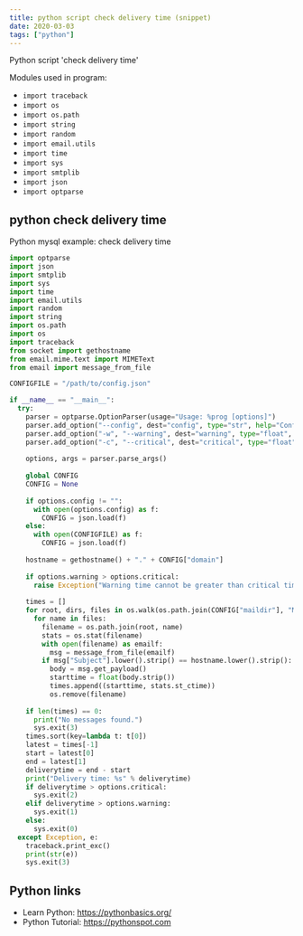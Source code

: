 ```yaml
---
title: python script check delivery time (snippet)
date: 2020-03-03
tags: ["python"]
---
```

Python script 'check delivery time'


Modules used in program: 
* `import traceback`
* `import os`
* `import os.path`
* `import string`
* `import random`
* `import email.utils`
* `import time`
* `import sys`
* `import smtplib`
* `import json`
* `import optparse`

## python check delivery time

Python mysql example: check delivery time

```python
import optparse
import json
import smtplib
import sys
import time
import email.utils
import random
import string
import os.path
import os
import traceback
from socket import gethostname
from email.mime.text import MIMEText
from email import message_from_file

CONFIGFILE = "/path/to/config.json"

if __name__ == "__main__":
  try:
    parser = optparse.OptionParser(usage="Usage: %prog [options]")
    parser.add_option("--config", dest="config", type="str", help="Config file path", default="")
    parser.add_option("-w", "--warning", dest="warning", type="float", help="Delivery time before warning")
    parser.add_option("-c", "--critical", dest="critical", type="float", help="Delivery time before critical")
    
    options, args = parser.parse_args()
    
    global CONFIG
    CONFIG = None
    
    if options.config != "":
      with open(options.config) as f:
        CONFIG = json.load(f)
    else:
      with open(CONFIGFILE) as f:
        CONFIG = json.load(f)
    
    hostname = gethostname() + "." + CONFIG["domain"]
    
    if options.warning > options.critical:
      raise Exception("Warning time cannot be greater than critical time.")
    
    times = []
    for root, dirs, files in os.walk(os.path.join(CONFIG["maildir"], "Maildir", "new")):
      for name in files:
        filename = os.path.join(root, name)
        stats = os.stat(filename)
        with open(filename) as emailf:
          msg = message_from_file(emailf)
        if msg["Subject"].lower().strip() == hostname.lower().strip():
          body = msg.get_payload()
          starttime = float(body.strip())
          times.append((starttime, stats.st_ctime))
          os.remove(filename)
    
    if len(times) == 0:
      print("No messages found.")
      sys.exit(3)
    times.sort(key=lambda t: t[0])
    latest = times[-1]
    start = latest[0]
    end = latest[1]
    deliverytime = end - start
    print("Delivery time: %s" % deliverytime)
    if deliverytime > options.critical:
      sys.exit(2)
    elif deliverytime > options.warning:
      sys.exit(1)
    else:
      sys.exit(0)
  except Exception, e:
    traceback.print_exc()
    print(str(e))
    sys.exit(3)

```

## Python links

- Learn Python: https://pythonbasics.org/
- Python Tutorial: https://pythonspot.com
